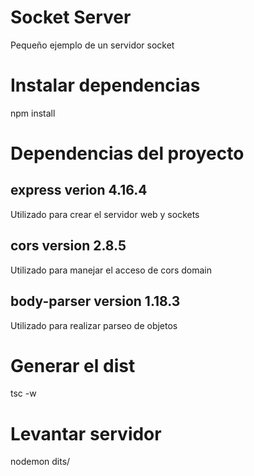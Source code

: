 # Socket Server
Pequeño ejemplo de un servidor socket

# Instalar dependencias
npm install

# Dependencias del proyecto
## express verion 4.16.4 
Utilizado para crear el servidor web y sockets
## cors version 2.8.5 
Utilizado para manejar el acceso de cors domain
## body-parser version 1.18.3
Utilizado para realizar parseo de objetos

# Generar el dist
tsc -w

# Levantar servidor
nodemon dits/

